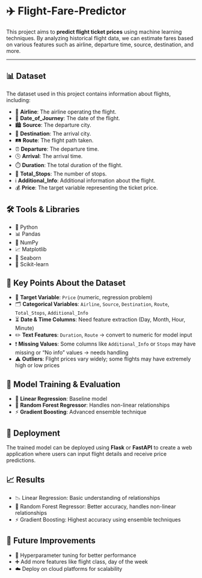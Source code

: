 # ✈️ Flight-Fare-Predictor

This project aims to **predict flight ticket prices** using machine learning techniques. By analyzing historical flight data, we can estimate fares based on various features such as airline, departure time, source, destination, and more.


---


## 📊 Dataset

The dataset used in this project contains information about flights, including:

* 🛫 **Airline**: The airline operating the flight.
* 📅 **Date_of_Journey**: The date of the flight.
* 🏙️ **Source**: The departure city.
* 🏢 **Destination**: The arrival city.
* 🛤️ **Route**: The flight path taken.
* ⏰ **Departure**: The departure time.
* 🕓 **Arrival**: The arrival time.
* ⏱️ **Duration**: The total duration of the flight.
* 🔄 **Total_Stops**: The number of stops.
* ℹ️ **Additional_Info**: Additional information about the flight.
* 💰 **Price**: The target variable representing the ticket price.

## 🛠️ Tools & Libraries

* 🐍 Python
* 📊 Pandas
* 🔢 NumPy
* 📈 Matplotlib
* 🎨 Seaborn
* 🤖 Scikit-learn

## 🔑 Key Points About the Dataset

* 🎯 **Target Variable**: `Price` (numeric, regression problem)
* 🗂️ **Categorical Variables**: `Airline`, `Source`, `Destination`, `Route`, `Total_Stops`, `Additional_Info`
* ⏳ **Date & Time Columns**: Need feature extraction (Day, Month, Hour, Minute)
* ✏️ **Text Features**: `Duration`, `Route` → convert to numeric for model input
* ❗ **Missing Values**: Some columns like `Additional_Info` or `Stops` may have missing or “No info” values → needs handling
* ⚠️ **Outliers**: Flight prices vary widely; some flights may have extremely high or low prices

## 🧪 Model Training & Evaluation

* 📏 **Linear Regression**: Baseline model
* 🌲 **Random Forest Regressor**: Handles non-linear relationships
* ⚡ **Gradient Boosting**: Advanced ensemble technique

## 🚀 Deployment

The trained model can be deployed using **Flask** or **FastAPI** to create a web application where users can input flight details and receive price predictions.

## 📈 Results

* 📉 Linear Regression: Basic understanding of relationships
* 🌳 Random Forest Regressor: Better accuracy, handles non-linear relationships
* ⚡ Gradient Boosting: Highest accuracy using ensemble techniques

## 🔮 Future Improvements

* 🔧 Hyperparameter tuning for better performance
* ➕ Add more features like flight class, day of the week
* ☁️ Deploy on cloud platforms for scalability
